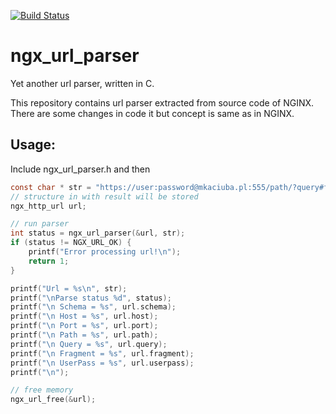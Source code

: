 [![Build Status](https://travis-ci.org/Aldor007/ngx_url_parser.svg)](https://travis-ci.org/Aldor007/ngx_url_parser)

ngx_url_parser
==============
Yet another url parser, written in C.

This repository contains url parser extracted from source code of NGINX. There are some changes in code it but concept is same as in NGINX.

Usage:
----
Include ngx_url_parser.h and then
```C
const char * str = "https://user:password@mkaciuba.pl:555/path/?query#fragment";
// structure in with result will be stored
ngx_http_url url;

// run parser
int status = ngx_url_parser(&url, str);
if (status != NGX_URL_OK) {
    printf("Error processing url!\n");
    return 1;
}

printf("Url = %s\n", str);
printf("\nParse status %d", status);
printf("\n Schema = %s", url.schema);
printf("\n Host = %s", url.host);
printf("\n Port = %s", url.port);
printf("\n Path = %s", url.path);
printf("\n Query = %s", url.query);
printf("\n Fragment = %s", url.fragment);
printf("\n UserPass = %s", url.userpass);
printf("\n");

// free memory
ngx_url_free(&url);
```

